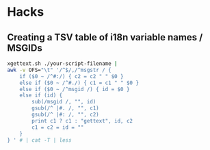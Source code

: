 # Hacks

## Creating a TSV table of i18n variable names / MSGIDs

```sh
xgettext.sh ./your-script-filename |
awk -v OFS="\t" '/^$/,/^msgstr / {
	if ($0 ~ /^#:/) { c2 = c2 " " $0 }
	else if ($0 ~ /^#./) { c1 = c1 " " $0 }
	else if ($0 ~ /^msgid /) { id = $0 }
	else if (id) {
		sub(/msgid /, "", id)
		gsub(/^ |#. /, "", c1)
		gsub(/^ |#: /, "", c2)
		print c1 ? c1 : "gettext", id, c2
		c1 = c2 = id = ""
	}
} ' # | cat -T | less
```
